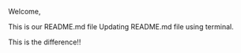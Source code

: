 Welcome,

This is our README.md file
Updating README.md file using terminal.

This is the difference!!
